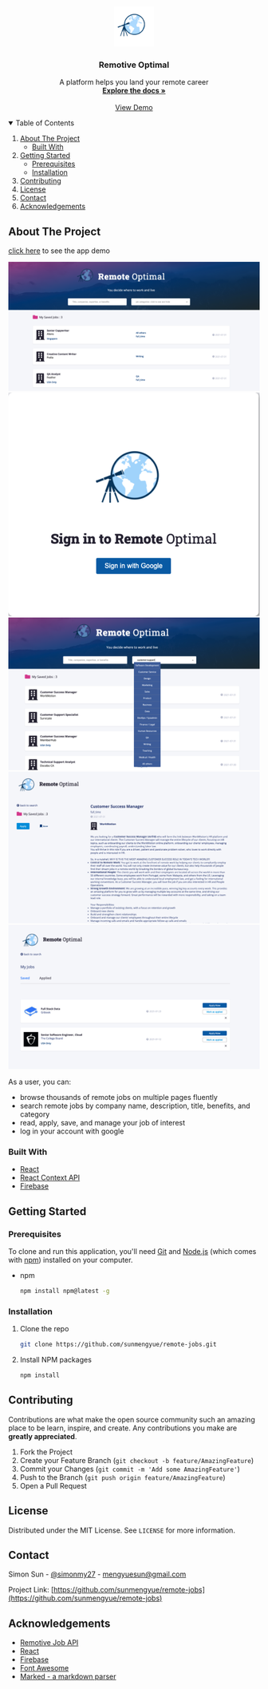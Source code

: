 <!-- PROJECT LOGO -->
<br />
<p align="center">
  <a href="https://github.com/othneildrew/Best-README-Template">
    <img src="src/images/remote_optimal_logo.png" alt="Logo" width="80" height="80">
  </a>

  <h3 align="center">Remotive Optimal</h3>

  <p align="center">
    A platform helps you land your remote career
    <br />
    <a href="https://github.com/sunmengyue/remote-jobs/blob/master/README.md"><strong>Explore the docs »</strong></a>
    <br />
    <br />
    <a href="https://remote-optimal.web.app/">View Demo</a>
</p>

<!-- TABLE OF CONTENTS -->
<details open="open">
  <summary>Table of Contents</summary>
  <ol>
    <li>
      <a href="#about-the-project">About The Project</a>
      <ul>
        <li><a href="#built-with">Built With</a></li>
      </ul>
    </li>
    <li>
      <a href="#getting-started">Getting Started</a>
      <ul>
        <li><a href="#prerequisites">Prerequisites</a></li>
        <li><a href="#installation">Installation</a></li>
      </ul>
    </li>
    <li><a href="#contributing">Contributing</a></li>
    <li><a href="#license">License</a></li>
    <li><a href="#contact">Contact</a></li>
    <li><a href="#acknowledgements">Acknowledgements</a></li>
  </ol>
</details>

<!-- ABOUT THE PROJECT -->

## About The Project

[click here](https://remote-optimal.web.app/) to see the app demo

![Overview](./wiki/home.png)
![Sign In](./wiki/signin.png)
![Search](./wiki/search.png)
![Apply and Save](./wiki/single.png)
![Manage](./wiki/manage.png)

As a user, you can:

- browse thousands of remote jobs on multiple pages fluently
- search remote jobs by company name, description, title, benefits, and category
- read, apply, save, and manage your job of interest
- log in your account with google

### Built With

- [React](https://reactjs.org/)
- [React Context API](https://reactjs.org/docs/context.html)
- [Firebase](https://firebase.google.com/)

<!-- GETTING STARTED -->

## Getting Started

### Prerequisites

To clone and run this application, you'll need [Git](https://git-scm.com) and [Node.js](https://nodejs.org/en/download/) (which comes with [npm](http://npmjs.com)) installed on your computer.

- npm
  ```sh
  npm install npm@latest -g
  ```

### Installation

1. Clone the repo
   ```sh
   git clone https://github.com/sunmengyue/remote-jobs.git
   ```
2. Install NPM packages
   ```sh
   npm install
   ```

<!-- CONTRIBUTING -->

## Contributing

Contributions are what make the open source community such an amazing place to be learn, inspire, and create. Any contributions you make are **greatly appreciated**.

1. Fork the Project
2. Create your Feature Branch (`git checkout -b feature/AmazingFeature`)
3. Commit your Changes (`git commit -m 'Add some AmazingFeature'`)
4. Push to the Branch (`git push origin feature/AmazingFeature`)
5. Open a Pull Request

<!-- LICENSE -->

## License

Distributed under the MIT License. See `LICENSE` for more information.

<!-- CONTACT -->

## Contact

Simon Sun - [@simonmy27](https://www.instagram.com/simonmys27/) - mengyuesun@gmail.com

Project Link: [https://github.com/sunmengyue/remote-jobs](https://github.com/sunmengyue/remote-jobs)

<!-- ACKNOWLEDGEMENTS -->

## Acknowledgements

- [Remotive Job API](https://remotive.io/api-documentation)
- [React](https://reactjs.org/)
- [Firebase](https://firebase.google.com/)
- [Font Awesome](https://fontawesome.com)
- [Marked - a markdown parser](https://github.com/chjj/marked)
